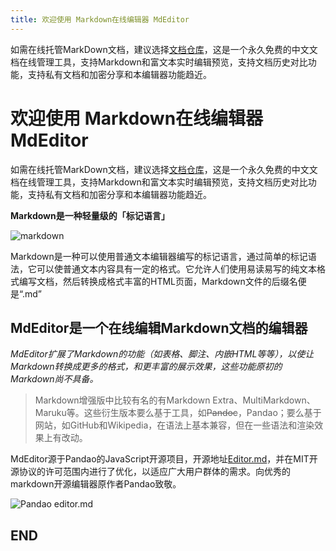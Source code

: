 ```yaml
---
title: 欢迎使用 Markdown在线编辑器 MdEditor
---
```

如需在线托管MarkDown文档，建议选择[文档仓库](http://www.docrepository.org "MarkDown文档仓库")，这是一个永久免费的中文文档在线管理工具，支持Markdown和富文本实时编辑预览，支持文档历史对比功能，支持私有文档和加密分享和本编辑器功能趋近。

# 欢迎使用 Markdown在线编辑器 MdEditor

如需在线托管MarkDown文档，建议选择[文档仓库](http://www.docrepository.org "MarkDown文档仓库")，这是一个永久免费的中文文档在线管理工具，支持Markdown和富文本实时编辑预览，支持文档历史对比功能，支持私有文档和加密分享和本编辑器功能趋近。

**Markdown是一种轻量级的「标记语言」**


![markdown](https://www.mdeditor.com/images/logos/markdown.png "markdown")


Markdown是一种可以使用普通文本编辑器编写的标记语言，通过简单的标记语法，它可以使普通文本内容具有一定的格式。它允许人们使用易读易写的纯文本格式编写文档，然后转换成格式丰富的HTML页面，Markdown文件的后缀名便是“.md”


## MdEditor是一个在线编辑Markdown文档的编辑器

*MdEditor扩展了Markdown的功能（如表格、脚注、内嵌HTML等等），以使让Markdown转换成更多的格式，和更丰富的展示效果，这些功能原初的Markdown尚不具备。*

> Markdown增强版中比较有名的有Markdown Extra、MultiMarkdown、 Maruku等。这些衍生版本要么基于工具，如~~Pandoc~~，Pandao；要么基于网站，如GitHub和Wikipedia，在语法上基本兼容，但在一些语法和渲染效果上有改动。

MdEditor源于Pandao的JavaScript开源项目，开源地址[Editor.md](https://github.com/pandao/editor.md "Editor.md")，并在MIT开源协议的许可范围内进行了优化，以适应广大用户群体的需求。向优秀的markdown开源编辑器原作者Pandao致敬。


![Pandao editor.md](https://pandao.github.io/editor.md/images/logos/editormd-logo-180x180.png "Pandao editor.md")

## END
